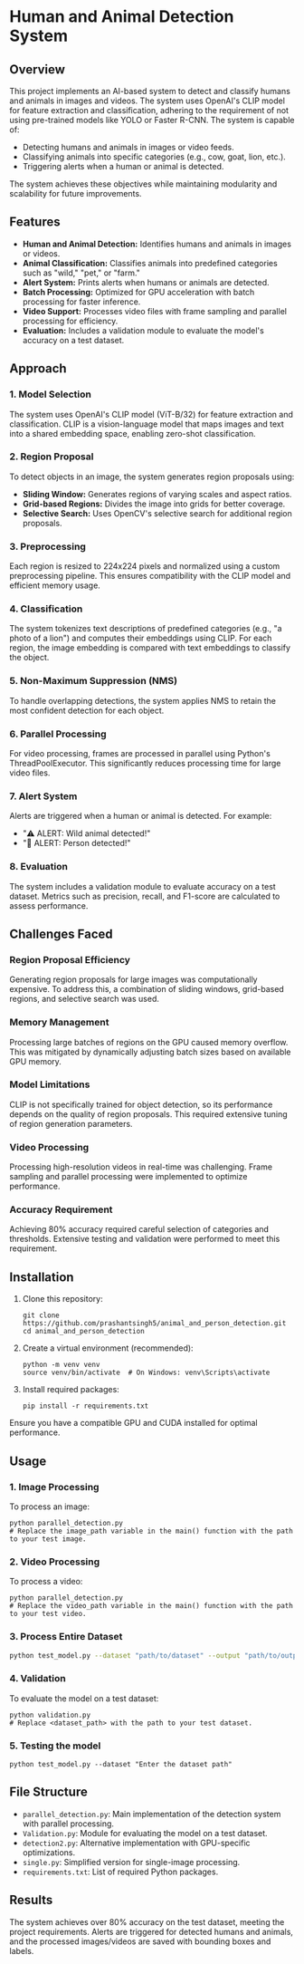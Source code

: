 # Human and Animal Detection System

## Overview
This project implements an AI-based system to detect and classify humans and animals in images and videos. The system uses OpenAI's CLIP model for feature extraction and classification, adhering to the requirement of not using pre-trained models like YOLO or Faster R-CNN. The system is capable of:

- Detecting humans and animals in images or video feeds.
- Classifying animals into specific categories (e.g., cow, goat, lion, etc.).
- Triggering alerts when a human or animal is detected.

The system achieves these objectives while maintaining modularity and scalability for future improvements.

## Features
- **Human and Animal Detection:** Identifies humans and animals in images or videos.
- **Animal Classification:** Classifies animals into predefined categories such as "wild," "pet," or "farm."
- **Alert System:** Prints alerts when humans or animals are detected.
- **Batch Processing:** Optimized for GPU acceleration with batch processing for faster inference.
- **Video Support:** Processes video files with frame sampling and parallel processing for efficiency.
- **Evaluation:** Includes a validation module to evaluate the model's accuracy on a test dataset.

## Approach

### 1. Model Selection
The system uses OpenAI's CLIP model (ViT-B/32) for feature extraction and classification. CLIP is a vision-language model that maps images and text into a shared embedding space, enabling zero-shot classification.

### 2. Region Proposal
To detect objects in an image, the system generates region proposals using:

- **Sliding Window:** Generates regions of varying scales and aspect ratios.
- **Grid-based Regions:** Divides the image into grids for better coverage.
- **Selective Search:** Uses OpenCV's selective search for additional region proposals.

### 3. Preprocessing
Each region is resized to 224x224 pixels and normalized using a custom preprocessing pipeline. This ensures compatibility with the CLIP model and efficient memory usage.

### 4. Classification
The system tokenizes text descriptions of predefined categories (e.g., "a photo of a lion") and computes their embeddings using CLIP. For each region, the image embedding is compared with text embeddings to classify the object.

### 5. Non-Maximum Suppression (NMS)
To handle overlapping detections, the system applies NMS to retain the most confident detection for each object.

### 6. Parallel Processing
For video processing, frames are processed in parallel using Python's ThreadPoolExecutor. This significantly reduces processing time for large video files.

### 7. Alert System
Alerts are triggered when a human or animal is detected. For example:

- "⚠️ ALERT: Wild animal detected!"
- "👤 ALERT: Person detected!"

### 8. Evaluation
The system includes a validation module to evaluate accuracy on a test dataset. Metrics such as precision, recall, and F1-score are calculated to assess performance.

## Challenges Faced

### Region Proposal Efficiency
Generating region proposals for large images was computationally expensive. To address this, a combination of sliding windows, grid-based regions, and selective search was used.

### Memory Management
Processing large batches of regions on the GPU caused memory overflow. This was mitigated by dynamically adjusting batch sizes based on available GPU memory.

### Model Limitations
CLIP is not specifically trained for object detection, so its performance depends on the quality of region proposals. This required extensive tuning of region generation parameters.

### Video Processing
Processing high-resolution videos in real-time was challenging. Frame sampling and parallel processing were implemented to optimize performance.

### Accuracy Requirement
Achieving 80% accuracy required careful selection of categories and thresholds. Extensive testing and validation were performed to meet this requirement.

## Installation
1. Clone this repository:
   ```
   git clone https://github.com/prashantsingh5/animal_and_person_detection.git
   cd animal_and_person_detection
   ```

2. Create a virtual environment (recommended):
   ```
   python -m venv venv
   source venv/bin/activate  # On Windows: venv\Scripts\activate
   ```

3. Install required packages:
   ```
   pip install -r requirements.txt
   ```

Ensure you have a compatible GPU and CUDA installed for optimal performance.

## Usage

### 1. Image Processing
To process an image:
```
python parallel_detection.py
# Replace the image_path variable in the main() function with the path to your test image.
```

### 2. Video Processing
To process a video:

```
python parallel_detection.py
# Replace the video_path variable in the main() function with the path to your test video.
```

### 3. Process Entire Dataset
```bash
python test_model.py --dataset "path/to/dataset" --output "path/to/output"
```

### 4. Validation
To evaluate the model on a test dataset:
```
python validation.py
# Replace <dataset_path> with the path to your test dataset.
```

### 5. Testing the model
```
python test_model.py --dataset "Enter the dataset path"
```


## File Structure
- `parallel_detection.py`: Main implementation of the detection system with parallel processing.
- `Validation.py`: Module for evaluating the model on a test dataset.
- `detection2.py`: Alternative implementation with GPU-specific optimizations.
- `single.py`: Simplified version for single-image processing.
- `requirements.txt`: List of required Python packages.

## Results
The system achieves over 80% accuracy on the test dataset, meeting the project requirements. Alerts are triggered for detected humans and animals, and the processed images/videos are saved with bounding boxes and labels.